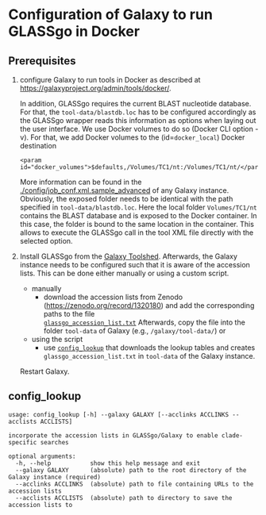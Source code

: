 # Configuration of Galaxy to run GLASSgo in Docker 

## Prerequisites

1.	configure Galaxy to run tools in Docker as described at https://galaxyproject.org/admin/tools/docker/.

	In addition, GLASSgo requires the current BLAST nucleotide database. For that, the `tool-data/blastdb.loc` has to be configured accordingly as the GLASSgo wrapper reads this information as options when laying out the user interface. We use Docker volumes to do so (Docker CLI option -v). 
	For that, we add Docker volumes to the (id=`docker_local`) Docker destination 
	```
	<param id="docker_volumes">$defaults,/Volumes/TC1/nt:/Volumes/TC1/nt/</param>
    ```
    More information can be found in the [./config/job_conf.xml.sample_advanced](https://github.com/galaxyproject/galaxy/blob/release_18.09/config/job_conf.xml.sample_advanced#L378) of any Galaxy instance. Obviously, the exposed folder needs to be identical with the path specified in `tool-data/blastdb.loc`. Here the local folder `Volumes/TC1/nt` contains the BLAST database and is exposed to the Docker container. In this case, the folder is bound to the same location in the container. This allows to execute the GLASSgo call in the tool XML file directly with the selected option.

2.	Install GLASSgo from the [Galaxy Toolshed](https://toolshed.g2.bx.psu.edu/view/computationaltranscriptomics/glassgo). Afterwards, the Galaxy instance
	needs to be configured such that it is aware of the accession lists. This can be done either manually or using a custom script.
	*	manually
		- download the accession lists from Zenodo (https://zenodo.org/record/1320180) and add the corresponding paths to the file  
		[`glassgo_accession_list.txt`](./tool-data/glassgo_accession_list.txt) 
		Afterwards, copy the file into the folder `tool-data` of Galaxy (e.g., `/galaxy/tool-data/`) or
	*	using the script
		- use [`config_lookup`](./config_lookup) that downloads the lookup tables and creates `glassgo_accession_list.txt` in 
		`tool-data` of the Galaxy instance. 

	Restart Galaxy.

## config_lookup
```
usage: config_lookup [-h] --galaxy GALAXY [--acclinks ACCLINKS --acclists ACCLISTS]

incorporate the accession lists in GLASSgo/Galaxy to enable clade-specific searches

optional arguments:
  -h, --help           show this help message and exit
  --galaxy GALAXY      (absolute) path to the root directory of the Galaxy instance (required)
  --acclinks ACCLINKS  (absolute) path to file containing URLs to the accession lists
  --acclists ACCLISTS  (absolute) path to directory to save the accession lists to
```



